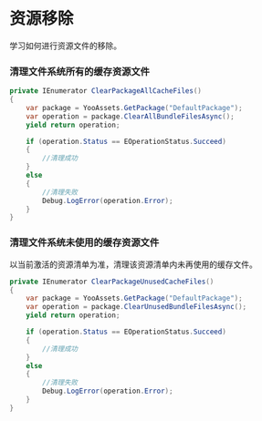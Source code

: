 # 资源移除

学习如何进行资源文件的移除。

### 清理文件系统所有的缓存资源文件

````csharp
private IEnumerator ClearPackageAllCacheFiles()
{
    var package = YooAssets.GetPackage("DefaultPackage");
    var operation = package.ClearAllBundleFilesAsync();
    yield return operation;

    if (operation.Status == EOperationStatus.Succeed)
    {
        //清理成功
    }
    else
    {
        //清理失败
        Debug.LogError(operation.Error);
    }
}
````

### 清理文件系统未使用的缓存资源文件

以当前激活的资源清单为准，清理该资源清单内未再使用的缓存文件。

````csharp
private IEnumerator ClearPackageUnusedCacheFiles()
{
    var package = YooAssets.GetPackage("DefaultPackage");
    var operation = package.ClearUnusedBundleFilesAsync();
    yield return operation;

    if (operation.Status == EOperationStatus.Succeed)
    {
        //清理成功
    }
    else
    {
        //清理失败
        Debug.LogError(operation.Error);
    }
}
````

